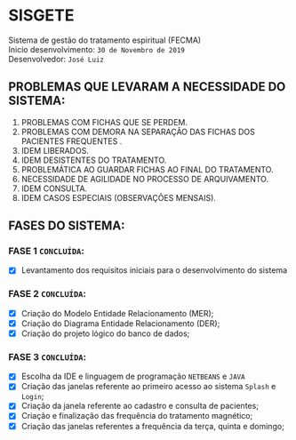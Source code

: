 # SISGETE

Sistema de gestão do tratamento espiritual (FECMA) <br/>
Inicio desenvolvimento: `30 de Novembro de 2019` <br/>
Desenvolvedor:  `José Luiz` <br/>

## PROBLEMAS QUE LEVARAM A NECESSIDADE DO SISTEMA:
1. PROBLEMAS COM FICHAS QUE SE PERDEM.
2. PROBLEMAS COM DEMORA NA SEPARAÇÃO DAS FICHAS DOS PACIENTES FREQUENTES .
3. IDEM LIBERADOS.
4. IDEM DESISTENTES DO TRATAMENTO.
5. PROBLEMÁTICA AO GUARDAR FICHAS AO FINAL DO TRATAMENTO.
6. NECESSIDADE DE AGILIDADE NO PROCESSO DE ARQUIVAMENTO.
7. IDEM CONSULTA.
8. IDEM CASOS ESPECIAIS (OBSERVAÇÕES MENSAIS).

## FASES DO SISTEMA:

### FASE 1 `CONCLUÍDA`:
- [x] Levantamento dos requisitos iniciais para o desenvolvimento do sistema</br>

### FASE 2 `CONCLUÍDA`:
- [x] Criação do Modelo Entidade Relacionamento (MER);</br>
- [x] Criação do Diagrama Entidade Relacionamento (DER);</br>
- [x] Criação do projeto lógico do banco de dados;</br>

### FASE 3 `CONCLUÍDA`:
- [x] Escolha da IDE e linguagem de programação `NETBEANS` e `JAVA`</br>
- [x] Criação das janelas referente ao primeiro acesso ao sistema `Splash` e `Login`;</br>
- [x] Criação da janela referente ao cadastro e consulta de pacientes;</br>
- [x] Criação e finalização das frequência do tratamento magnético;<br/>
- [x] Criação das janelas referentes a frequência da terça, quinta e domingo;<br/>
